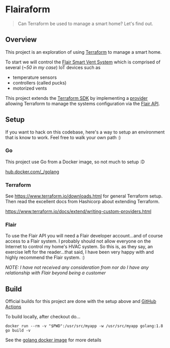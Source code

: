 # Flairaform

>Can Terraform be used to manage a smart home? Let's find out.

## Overview

This project is an exploration of using [Terraform](https://www.terraform.io/) to manage a smart home.

To start we will control the [Flair Smart Vent System](https://flair.co/) which is comprised of several (_~50 in my case_) IoT devices such as
- temperature sensors
- controllers (called pucks)
- motorized vents

This project extends the [Terraform SDK](https://www.terraform.io/docs/extend/plugin-sdk.html) by implementing a [provider](https://www.terraform.io/docs/extend/plugin-types.html#providers) allowing Terraform to manage the systems configuration via the [Flair API](https://api.flair.co/).

## Setup

If you want to hack on this codebase, here's a way to setup an environment that is know to work.  Feel free to  walk your own path :)

### Go

This project use Go from a Docker image, so not much to setup :D

[hub.docker.com/\_/golang](https://hub.docker.com/_/golang)

### Terraform

See https://www.terraform.io/downloads.html for general Terraform setup.  Then read the excellent docs from Hashicorp about extending Terraform.

https://www.terraform.io/docs/extend/writing-custom-providers.html

### Flair

To use the Flair API you will need a Flair developer account...and of course access to a Flair system.  I probably should not allow everyone on the Internet to control my home's HVAC system.  So this is, as they say, an exercise left for the reader...that said, I have been very happy with and highly recommend the Flair system. :)

_NOTE: I have not received any consideration from nor do I have any relationship with Flair beyond being a customer_

## Build

Official builds for this project are done with the setup above and [GitHub Actions](https://help.github.com/en/actions)

To build locally, after checkout do...

```
docker run --rm -v "$PWD":/usr/src/myapp -w /usr/src/myapp golang:1.8 go build -v
```

See the [golang docker image](https://hub.docker.com/_/golang) for more details
